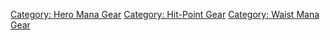 [Category: Hero Mana Gear](Category:_Hero_Mana_Gear "wikilink")
[Category: Hit-Point Gear](Category:_Hit-Point_Gear "wikilink")
[Category: Waist Mana Gear](Category:_Waist_Mana_Gear "wikilink")
